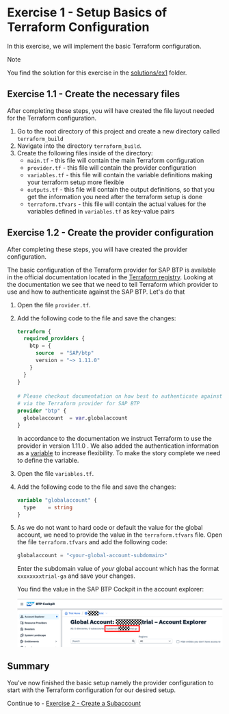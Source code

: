 # Exercise 1 - Setup Basics of Terraform Configuration

In this exercise, we will implement the basic Terraform configuration.

> [!NOTE]
> You find the solution for this exercise in the [solutions/ex1](../../solutions/ex1/) folder.

## Exercise 1.1 - Create the necessary files

After completing these steps, you will have created the file layout needed for the Terraform configuration.

1. Go to the root directory of this project and create a new directory called `terraform_build`
1. Navigate into the directory `terraform_build`.
1. Create the following files inside of the directory:
    - `main.tf` - this file will contain the main Terraform configuration
    - `provider.tf` - this file will contain the provider configuration
    - `variables.tf` - this file will contain the variable definitions making your terraform setup more flexible
    - `outputs.tf` - this file will contain the output definitions, so that you get the information you need after the terraform setup is done
    - `terraform.tfvars` - this file will contain the actual values for the variables defined in `variables.tf` as key-value pairs

## Exercise 1.2 - Create the provider configuration

After completing these steps, you will have created the provider configuration.

The basic configuration of the Terraform provider for SAP BTP is available in the official documentation located in the [Terraform registry](https://registry.terraform.io/providers/SAP/btp/latest/docs). Looking at the documentation we see that we need to tell Terraform which provider to use and how to authenticate against the SAP BTP. Let's do that

1. Open the file `provider.tf`.
1. Add the following code to the file and save the changes:

      ```terraform
      terraform {
        required_providers {
          btp = {
            source  = "SAP/btp"
            version = "~> 1.11.0"
          }
        }
      }

      # Please checkout documentation on how best to authenticate against SAP BTP
      # via the Terraform provider for SAP BTP
      provider "btp" {
        globalaccount  = var.globalaccount
      }
      ```

      In accordance to the documentation we instruct Terraform to use the provider in version 1.11.0 . We also added the authentication information as a [variable](https://developer.hashicorp.com/terraform/language/values/variables) to increase flexibility. To make the story complete we need to define the variable.

1. Open the file `variables.tf`.
1. Add the following code to the file and save the changes:

    ```terraform
    variable "globalaccount" {
      type    = string
    }
    ```

1. As we do not want to hard code or default the value for the global account, we need to provide the value in the `terraform.tfvars` file. Open the file `terraform.tfvars` and add the following code:

    ```terraform
    globalaccount = "<your-global-account-subdomain>"
    ```

    Enter the subdomain value of *your* global account which has the format `xxxxxxxxtrial-ga` and save your changes.

    You find the value in the SAP BTP Cockpit in the account explorer:

     ![SAP BTP Account explorer - subdomain](images/globalaccount-subdomain.png)

## Summary

You've now finished the basic setup namely the provider configuration to start with the Terraform configuration for our desired setup.

Continue to - [Exercise 2 - Create a Subaccount](../ex2/README.md)
